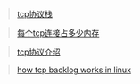 > [tcp协议栈](http://simohayha.iteye.com/blog/559506)


> [每个tcp连接占多少内存](https://zhuanlan.zhihu.com/p/25241630)


> [tcp协议介绍](https://github.com/jawil/blog/issues/14)

> [how tcp backlog works in linux](http://veithen.github.io/2014/01/01/how-tcp-backlog-works-in-linux.html)
